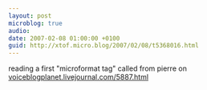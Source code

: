 ```yaml
---
layout: post
microblog: true
audio: 
date: 2007-02-08 01:00:00 +0100
guid: http://xtof.micro.blog/2007/02/08/t5368016.html
---
```

reading a first "microformat tag" called from pierre on [voiceblogplanet.livejournal.com/5887.html](http://voiceblogplanet.livejournal.com/5887.html)
